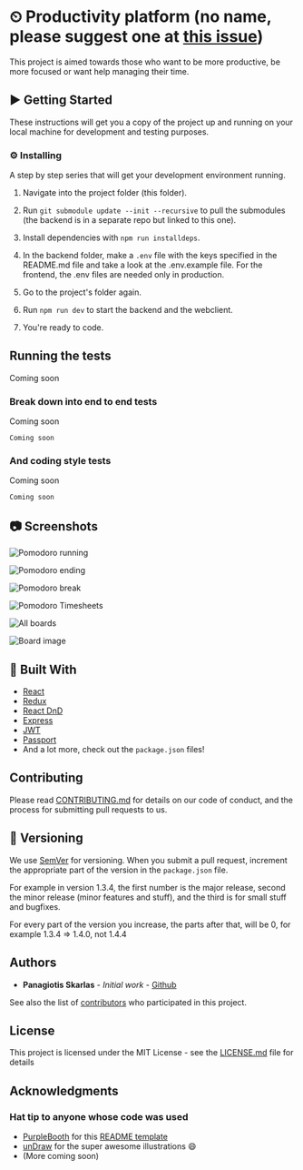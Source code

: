 # ⏲ Productivity platform (no name, please suggest one at [this issue](https://github.com/1qk1/productivity-platform/issues/42))

This project is aimed towards those who want to be more productive, be more focused or want help managing their time.

## ▶ Getting Started

These instructions will get you a copy of the project up and running on your local machine for development and testing purposes.

### ⚙️ Installing

A step by step series that will get your development environment running.

1. Navigate into the project folder (this folder).

2. Run `git submodule update --init --recursive` to pull the submodules (the backend is in a separate repo but linked to this one).

3. Install dependencies with `npm run installdeps`.

4. In the backend folder, make a `.env` file with the keys specified in the README.md file and take a look at the .env.example file. For the frontend, the .env files are needed only in production.

5. Go to the project's folder again.

6. Run `npm run dev` to start the backend and the webclient.

7. You're ready to code.

## Running the tests

Coming soon

### Break down into end to end tests

Coming soon

```
Coming soon
```

### And coding style tests

Coming soon

```
Coming soon
```

## 📷 Screenshots

![Pomodoro running](https://i.imgur.com/VGY0cxP.gif)

![Pomodoro ending](https://i.imgur.com/yLFZREc.gif)

![Pomodoro break](https://i.imgur.com/90BTOon.png)

![Pomodoro Timesheets](https://i.imgur.com/5BvyoXX.jpg)

![All boards](https://i.imgur.com/WPfLMnY.png)

![Board image](https://i.imgur.com/sFJ4DCx.png)

## 🔨 Built With

- [React](https://github.com/facebook/react/)
- [Redux](https://github.com/reduxjs/redux/)
- [React DnD](https://github.com/react-dnd/react-dnd/)
- [Express](https://github.com/expressjs/express)
- [JWT](https://github.com/auth0/node-jsonwebtoken)
- [Passport](https://github.com/jaredhanson/passport)
- And a lot more, check out the `package.json` files!

## Contributing

Please read [CONTRIBUTING.md](https://github.com/1qk1/productivity-platform/blob/master/CONTRIBUTING.md) for details on our code of conduct, and the process for submitting pull requests to us.

## 🔢 Versioning

We use [SemVer](http://semver.org/) for versioning. When you submit a pull request, increment the appropriate part of the version in the `package.json` file.

For example in version 1.3.4, the first number is the major release, second the minor release (minor features and stuff), and the third is for small stuff and bugfixes.

For every part of the version you increase, the parts after that, will be 0, for example 1.3.4 => 1.4.0, not 1.4.4

## Authors

- **Panagiotis Skarlas** - _Initial work_ - [Github](https://github.com/1qk1)

See also the list of [contributors](https://github.com/1qk1/productivity-platform/contributors) who participated in this project.

## License

This project is licensed under the MIT License - see the [LICENSE.md](LICENSE.md) file for details

## Acknowledgments

### Hat tip to anyone whose code was used

- [PurpleBooth](https://github.com/PurpleBooth) for this [README template](https://gist.githubusercontent.com/PurpleBooth/109311bb0361f32d87a2/raw/8254b53ab8dcb18afc64287aaddd9e5b6059f880/README-Template.md)
- [unDraw](https://undraw.co/illustrations) for the super awesome illustrations 😄
- (More coming soon)
